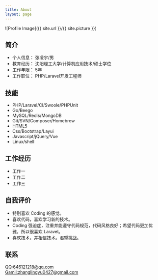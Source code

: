 ```yaml
---
title: About
layout: page
---
```

![Profile Image]({{ site.url }}/{{ site.picture }})


<h2>简介</h2>
<ul class="skill-list">
	<li>个人信息： 张凌宇/男</li>
	<li>教育经历： 沈阳理工大学/计算机应用技术/硕士学位</li>
	<li>工作年限： 5年</li>
	<li>工作职位： PHP/Laravel开发工程师</li>

</ul>

<h2>技能</h2>

<ul class="skill-list">
	<li>PHP/Laravel/CI/Swoole/PHPUnit</li>
	<li>Go/Beego</li>
	<li>MySQL/Redis/MongoDB</li>
	<li>Git/SVN/Composer/Homebrew</li>
    <li>HTML5</li>
	<li>Css/Bootstrap/Layui</li>
	<li>Javascript/jQuery/Vue</li>
    <li>Linux/shell</li>
</ul>

<h2>工作经历</h2>

<ul class="skill-list">
	<li>工作一</li>
	<li>工作二</li>
    <li>工作三</li>
</ul>

<h2>自我评价</h2>

<ul class="skill-list">
	<li>特别喜欢 Coding 的感觉。</li>
	<li>喜欢代码，喜欢学习新的技术。</li>
    <li>Coding 强迫症，注重并能遵守代码规范，代码风格良好；希望代码更加优雅，所以很喜欢 Laravel。</li>
    <li>喜欢技术，并相信技术。渴望挑战。</li>
</ul>

<h2>联系</h2>

[QQ:646121218@qq.com](mailto:646121218@qq.com)  
[Gamil:zhanglingyu0427@gmail.com](mailto:zhanglingyu0427@gmail.com)
